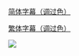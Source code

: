 [简体字幕（调过色）](https://raw.githubusercontent.com/SweetSub/SweetSub/master/Archive/Fortune%20Favors%20Lady%20Nikuko/%5BSweetSub%5D%20Fortune%20Favors%20Lady%20Nikuko%20%28color%20adjusted%29.chs.ass)

[繁体字幕（调过色）](https://raw.githubusercontent.com/SweetSub/SweetSub/master/Archive/Fortune%20Favors%20Lady%20Nikuko/%5BSweetSub%5D%20Fortune%20Favors%20Lady%20Nikuko%20%28color%20adjusted%29.cht.ass)

![](https://p.sda1.dev/6/6bbabfe872b342d8755275da6c7beac7/nikuko.jpg)

